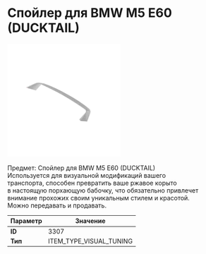 # Спойлер для BMW M5 E60 (DUCKTAIL)

![Item Image](../img/3307.webp?raw=true)

Предмет: Спойлер для BMW M5 E60 (DUCKTAIL)<br>Используется для визуальной модификаций вашего<br>транспорта, способен превратить ваше ржавое корыто<br>в настоящую порхающую бабочку, что обязательно привлечет<br>внимание прохожих своим уникальным стилем и красотой.<br>Можно передавать и продавать.


| Параметр | Значение |
|----------|----------|
| **ID** | 3307 |
| **Тип** | ITEM_TYPE_VISUAL_TUNING |

